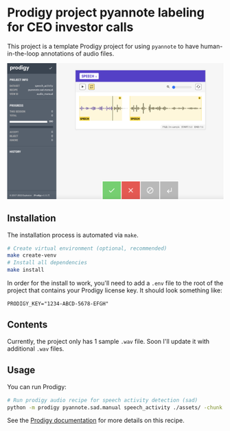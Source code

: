 # Prodigy project pyannote labeling for CEO investor calls

This project is a template Prodigy project for using `pyannote` to have human-in-the-loop annotations of audio files.

![](img/pyannote-sad-manual.png)

## Installation

The installation process is automated via `make`.

```bash
# Create virtual environment (optional, recommended)
make create-venv
# Install all dependencies
make install
```

In order for the install to work, you'll need to
add a `.env` file to the root of the project that
contains your Prodigy license key. It should look
something like:

```
PRODIGY_KEY="1234-ABCD-5678-EFGH"
```

## Contents 

Currently, the project only has 1 sample `.wav` file. Soon I'll update it with additional `.wav` files.

## Usage

You can run Prodigy: 

```bash
# Run prodigy audio recipe for speech activity detection (sad)
python -m prodigy pyannote.sad.manual speech_activity ./assets/ -chunk 5
```

See the [Prodigy documentation](https://prodi.gy/docs/audio-video#pyannote-sad) for more details on this recipe.